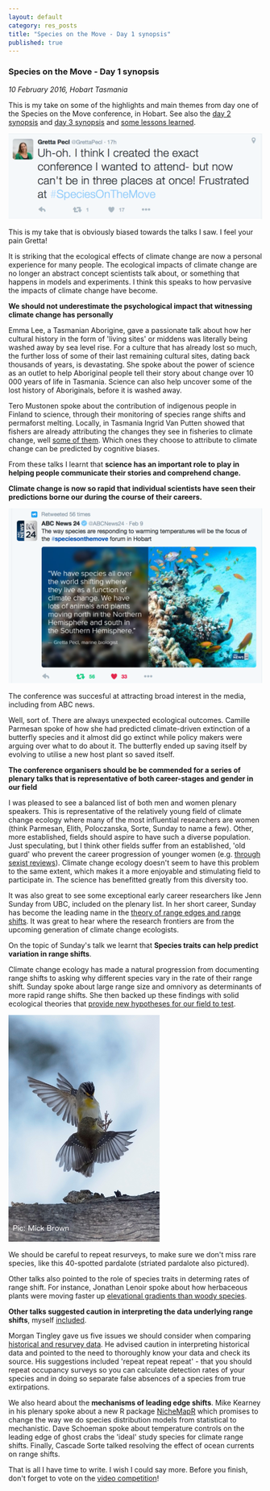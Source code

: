 ```yaml
---
layout: default
category: res_posts
title: "Species on the Move - Day 1 synopsis"
published: true  
---
```



### Species on the Move - Day 1 synopsis

*10 February 2016, Hobart Tasmania*

This is my take on some of the highlights and main themes from day one of the Species on the Move conference, in Hobart. See also the [day 2 synopsis](/res_posts/2016/02/11/SoTM_day2_synopsis.html) and [day 3 synopsis](/res_posts/2016/02/11/SoTM_day3_synopsis.html) and [some lessons learned](/res_posts/2016/02/11/SoTM_five_lessons.html).

<div class = "image_caption">
<img src ="/images/pecl-laments.png" alt="tweet" class="image_float"/>
<p>
This is my take that is obviously biased towards the talks I saw. I feel your pain Gretta!
</p>
</div>

It is striking that the ecological effects of climate change are now a personal experience for many people. The ecological impacts of climate change are no longer an abstract concept scientists talk about, or something that happens in models and experiments. I think this speaks to how pervasive the impacts of climate change have become.  

**We should not underestimate the psychological impact that witnessing climate change has personally**  

Emma Lee, a Tasmanian Aborigine, gave a passionate talk about how her cultural history in the form of 'living sites' or middens was literally being washed away by sea level rise. For a culture that has already lost so much, the further loss of some of their last remaining cultural sites, dating back thousands of years, is devastating. She spoke about the power of science as an outlet to help Aboriginal people tell their story about change over 10 000 years of life in Tasmania. Science can also help  uncover some of the lost history of Aboriginals, before it is washed away.

Tero Mustonen spoke about the contribution of indigenous people in Finland to science, through their monitoring of species range shifts and permaforst melting. Locally, in Tasmania Ingrid Van Putten showed that fishers are already attributing the changes they see in fisheries to climate change, well [some of them](https://icesjms.oxfordjournals.org/content/early/2015/11/09/icesjms.fsv192.full). Which ones they choose to attribute to climate change can be predicted by cognitive biases.

From these talks I learnt that **science has an important role to play in helping people communicate their stories and comprehend change.**

**Climate change is now so rapid that individual scientists have seen their predictions borne our during the course of their careers.**

<div class = "image_caption">
<img src ="/images/abcnews.png" alt="tweet" class="image_float"/>
<p>
The conference was succesful at attracting broad interest in the media, including from ABC news.  
</p>
</div>


 Well, sort of. There are always unexpected ecological outcomes. Camille Parmesan spoke of how she had predicted climate-driven extinction of a butterfly species and it almost did go extinct while policy makers were arguing over what to do about it. The butterfly ended up saving itself by evolving to utilise a new host plant so saved itself.

**The conference organisers should be be commended for a series of plenary talks that is representative of both career-stages and gender in our field**

I was pleased to see a balanced list of both men and women plenary speakers. This is representative of the relatively young field of climate change ecology where many of the most influential researchers are women (think Parmesan, Elith, Poloczanska, Sorte, Sunday to name a few). Other, more established, fields should aspire to have such a diverse population. Just speculating, but I think other fields suffer from an established, 'old guard' who prevent the career progression of younger women (e.g. [through sexist reviews](http://www.nature.com/news/science-and-sexism-in-the-eye-of-the-twitterstorm-1.18767)). Climate change ecology doesn't seem to have this problem to the same extent, which makes it a more enjoyable and stimulating field to participate in. The science has benefitted greatly from this diversity too.

It was also great to see some exceptional early career researchers like Jenn Sunday from UBC, included on the plenary list. In her short career, Sunday has become the leading name in the [theory of range edges and range shifts](https://scholar.google.com.au/citations?user=loUBMb4AAAAJ&hl=en&oi=ao). It was great to hear where the research frontiers are from the upcoming generation of climate change ecologists.

On the topic of Sunday's talk we learnt that **Species traits can help predict variation in range shifts**.

Climate change ecology has made a natural progression from documenting range shifts to asking why different species vary in the rate of their range shift. Sunday spoke about large range size and omnivory as determinants of more rapid range shifts. She then backed up these findings with solid ecological theories that [provide new hypotheses for our field to test](http://onlinelibrary.wiley.com/doi/10.1111/ele.12474/full).

<div class = "image_caption">
<img src ="/images/40-spot.png" alt="tweet" class="image_float"/>
<p>
We should be careful to repeat resurveys, to make sure we don't miss rare species, like this 40-spotted pardalote (striated pardalote also pictured).
</p>
</div>

Other talks also pointed to the role of species traits in determing rates of range shift. For instance, Jonathan Lenoir spoke about how herbaceous plants were moving faster up [elevational gradients than woody species](https://scholar.google.com.au/citations?hl=en&user=Xx52nH4AAAAJ&view_op=list_works&sortby=pubdate&cstart=40&pagesize=20).

**Other talks suggested caution in interpreting the data underlying range shifts**, myself [included](http://www.seascapemodels.org/res_posts/2016/02/09/measuring_range_shifts.html).

Morgan Tingley gave us five issues we should consider when comparing [historical and resurvey data](http://www.cell.com/trends/ecology-evolution/abstract/S0169-5347%2809%2900200-6?_returnURL=http%3A%2F%2Flinkinghub.elsevier.com%2Fretrieve%2Fpii%2FS0169534709002006%3Fshowall%3Dtrue). He advised caution in interpreting historical data and pointed to the need to thoroughly know your data and check its source. His suggestions included 'repeat repeat repeat' - that you should repeat occupancy surveys so you can calculate detection rates of your species and in doing so separate false absences of a species from true extirpations.

We also heard about the **mechanisms of leading edge shifts**. Mike Kearney in his plenary spoke about a new R package [NicheMapR](https://github.com/mrke/NicheMapR) which promises to change the way we do species distribution models from statistical to mechanistic. Dave Schoeman spoke about temperature controls on the leading edge of ghost crabs the 'ideal' study species for climate range shifts. Finally, Cascade Sorte talked resolving the effect of ocean currents on range shifts.

That is all I have time to write. I wish I could say more. Before you finish, don't forget to vote on the [video competition](http://www.thinkable.org/vote_competitions/Species-on-the-Move-Video-Awards)!
